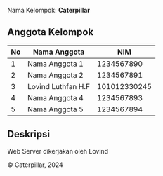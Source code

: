 

Nama Kelompok: **Caterpillar**

## Anggota Kelompok

| No | Nama Anggota         | NIM              |
|----|----------------------|------------------|
| 1  | Nama Anggota 1       | 1234567890       |
| 2  | Nama Anggota 2       | 1234567891       |
| 3  | Lovind Luthfan H.F   | 101012330245     |
| 4  | Nama Anggota 4       | 1234567893       |
| 5  | Nama Anggota 5       | 1234567894       |



## Deskripsi 

Web Server dikerjakan oleh Lovind






© Caterpillar, 2024
